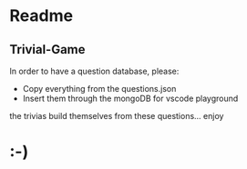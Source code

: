 # Readme

## Trivial-Game

In order to have a question database, please:
* Copy everything from the questions.json 
* Insert them through the mongoDB for vscode playground

 the trivias build themselves from these questions... enjoy 
# :-)